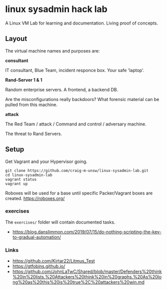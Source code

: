 # linux sysadmin hack lab

A Linux VM Lab for learning and documentation. Living proof of concepts.

## Layout

The virtual machine names and purposes are:

**consultant**

IT consultant, Blue Team, incident responce box. Your safe 'laptop'.

**Rand-Server 1 & 1**

Random enterprise servers. A frontend, a backend DB.

Are the misconfigurations really backdoors? What forensic material can be pulled from this machine.

**attack**

The Red Team / attack / Command and control / adversary machine.

The threat to Rand Servers.


## Setup

Get Vagrant and your Hypervisor going.

```
git clone https://github.com/craig-m-unsw/linux-sysadmin-lab.git
cd linux-sysadmin-lab
vagrant status
vagrant up
```

Roboxes will be used for a base until specific Packer/Vagrant boxes are created.
https://roboxes.org/

### exercises

The `exercises/` folder will contain documented tasks.

* https://blog.danslimmon.com/2019/07/15/do-nothing-scripting-the-key-to-gradual-automation/

### Links

* https://github.com/Kirtar22/Litmus_Test
* https://gtfobins.github.io/
* https://github.com/JohnLaTwC/Shared/blob/master/Defenders%20think%20in%20lists.%20Attackers%20think%20in%20graphs.%20As%20long%20as%20this%20is%20true%2C%20attackers%20win.md
